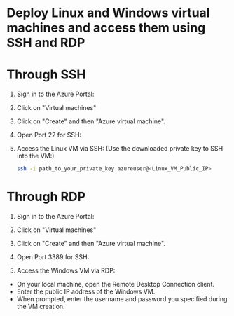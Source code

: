 # Deploy Linux and Windows virtual machines and access them using SSH and RDP  

# Through SSH

1. Sign in to the Azure Portal:

2.  Click on "Virtual machines"

3. Click on "Create" and then "Azure virtual machine".

4. Open Port 22 for SSH:

5. Access the Linux VM via SSH: (Use the downloaded private key to SSH into the VM:)
   ```bash
   ssh -i path_to_your_private_key azureuser@<Linux_VM_Public_IP>
   ```
# Through RDP

1. Sign in to the Azure Portal:

2.  Click on "Virtual machines"

3. Click on "Create" and then "Azure virtual machine".

4. Open Port 3389 for SSH:

5. Access the Windows VM via RDP:
- On your local machine, open the Remote Desktop Connection client.
- Enter the public IP address of the Windows VM.
-  When prompted, enter the username and password you specified during the VM creation.
